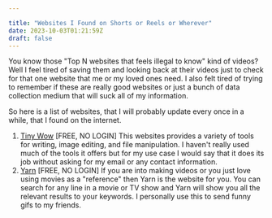 ```yaml
---

title: "Websites I Found on Shorts or Reels or Wherever"
date: 2023-10-03T01:21:59Z
draft: false
---
```


You know those "Top N websites that feels illegal to know" kind of videos? Well I feel tired of saving them and looking back at their videos just to check for that one website that me or my loved ones need. I also felt tired of trying to remember if these are really good websites or just a bunch of data collection medium that will suck all of my information.

So here is a list of websites, that I will probably update every once in a while, that I found on the internet.

1. [Tiny Wow](https://tinywow.com) [FREE, NO LOGIN]
    This websites provides a variety of tools for writing, image editing, and file manipulation. I haven't really used much of the tools it offers but for my use case I would say that it does its job without asking for my email or any contact information.
2. [Yarn](https://getyarn.io/) [FREE, NO LOGIN]
    If you are into making videos or you just love using movies as a "reference" then Yarn is the website for you. You can search for any line in a movie or TV show and Yarn will show you all the relevant results to your keywords. I personally use this to send funny gifs to my friends.